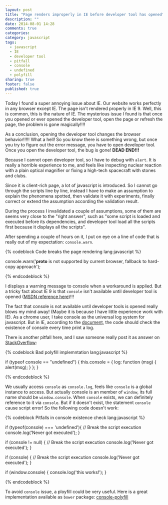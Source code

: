 ```yaml
---
layout: post
title: "Page renders improperly in IE before developer tool has opened"
description: ""
date: 2014-08-01 14:28
comments: true
categories: 
category: javascript
tags: 
  - javascript
  - IE
  - developer tool
  - pitfall
  - console
  - undefined
  - polyfill
sharing: true
footer: false
published: true
---
```


Today I found a super annoying issue about IE. Our website works perfectly in any browser except IE. The page isn't rendered properly in IE 9. Well, this is common, this is the nature of IE. The mysterious issue I found is that once you opened or ever opened the developer tool, open the page or refresh the page, the problem is gone magically!!!!

As a conclusion, opening the developer tool changes the browser behavior!!!!! What a hell! So you know there is something wrong, but once you try to figure out the error message, you have to open developer tool. Once you open the developer tool, the bug is gone! **DEAD END!!!**

Because I cannot open developer tool, so I have to debug with `alert`. It is really a horrible experience to me, and feels like inspecting nuclear reaction with a plain optical magnifier or fixing a high-tech spacecraft with stones and clubs.

Since it is client-rich page, a lot of javascript is introduced. So I cannot go through the scripts line by line, instead I have to make an assumption to explain the phenomena spotted, then validate it with experiments, finally correct or extend the assumption according the validation result.

During the process I invalidated a couple of assumptions, some of them are seems very close to the "right answer", such as "some script is loaded and executed before its dependencies, and developer tool load all the scripts first because it displays all the scripts". 

After spending a couple of hours on it, I put on eye on a line of code that is really out of my expectation: `console.warn`. 

{% codeblock Code breaks the page rendering lang:javascript %}

console.warn('__proto__ is not supported by current browser, fallback to hard-copy approach');

{% endcodeblock %}

I displays a warning message to console when a workaround is applied. But a tricky fact about IE 9 is that `console` isn't available until developer tool is opened ([MSDN reference here](http://msdn.microsoft.com/library/ie/bg182326(v=vs.85)))!!! 

The fact that console is not available until developer tools is opened really blows my mind away! (Maybe it is because I have little experience work with IE). As a chrome user, I take console as the universal log system for javascript. But in IE, according to the [document](http://msdn.microsoft.com/library/ie/bg182326(v=vs.85)), the code should check the existence of console every time print a log.

There is another pitfall here, and I saw someone really post it as answer on [StackOverflow](http://stackoverflow.com/questions/2656730/internet-explorer-console):

{% codeblock Bad polyfill implemntation lang:javascript %}

if (typeof console == "undefined") {
    this.console = { log: function (msg) { alert(msg); } };
}

{% endcodeblock %}

We usually access `console` as `console.log`, feels like `console` is a global instance to access. But actually console is an member of `window`, its full name should be `window.console`. When `console` exists, we can definitely reference to it via `console`. But if it doesn't exist, the statement `console` cause script error! So the following code doesn't work:

{% codeblock Pitfalls in console existence check lang:javascript %}

if (typeof(console) === 'undefined'){ // Break the script execution
  console.log('Never got executed');
}

if (console != null) { // Break the script execution
  console.log('Never got executed');
}

if (console) { // Break the script execution
  console.log('Never got executed');
}

if (window.console) {
  console.log('this works!');
}

{% endcodeblock %}

To avoid `console` issue, a ployfill could be very useful. Here is a great implementation available as `bower` package: [console-polyfill](https://github.com/paulmillr/console-polyfill)